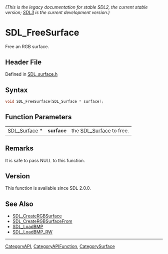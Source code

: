 ###### (This is the legacy documentation for stable SDL2, the current stable version; [SDL3](https://wiki.libsdl.org/SDL3/) is the current development version.)
# SDL_FreeSurface

Free an RGB surface.

## Header File

Defined in [SDL_surface.h](https://github.com/libsdl-org/SDL/blob/SDL2/include/SDL_surface.h)

## Syntax

```c
void SDL_FreeSurface(SDL_Surface * surface);
```

## Function Parameters

|                              |             |                                         |
| ---------------------------- | ----------- | --------------------------------------- |
| [SDL_Surface](SDL_Surface) * | **surface** | the [SDL_Surface](SDL_Surface) to free. |

## Remarks

It is safe to pass NULL to this function.

## Version

This function is available since SDL 2.0.0.

## See Also

- [SDL_CreateRGBSurface](SDL_CreateRGBSurface)
- [SDL_CreateRGBSurfaceFrom](SDL_CreateRGBSurfaceFrom)
- [SDL_LoadBMP](SDL_LoadBMP)
- [SDL_LoadBMP_RW](SDL_LoadBMP_RW)

----
[CategoryAPI](CategoryAPI), [CategoryAPIFunction](CategoryAPIFunction), [CategorySurface](CategorySurface)

